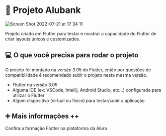 # 🏦 Projeto Alubank
![Screen Shot 2022-07-21 at 17 34 11](https://user-images.githubusercontent.com/22684176/180311121-619bd614-b439-4177-ae2c-9b9d79368002.png)

Projeto criado em Flutter para testar e mostrar a capacidade do Flutter de criar layouts únicos e customizados.

## 💻 O que você precisa para rodar o projeto

O projeto foi montado na versão 3.05 do Flutter, então por questões de compatibilidade é recomendado subir o projeto nesta mesma versão.

- Flutter na versão 3.05
- Alguma IDE (ex: VSCode, Intellij, Android Studio, etc...) configurada para utilizar o Flutter
- Algum dispositivo (virtual ou físico) para testar/subir a aplicação

## ➕ Mais informações ++

Confira a formação Flutter na plataforma da Alura
